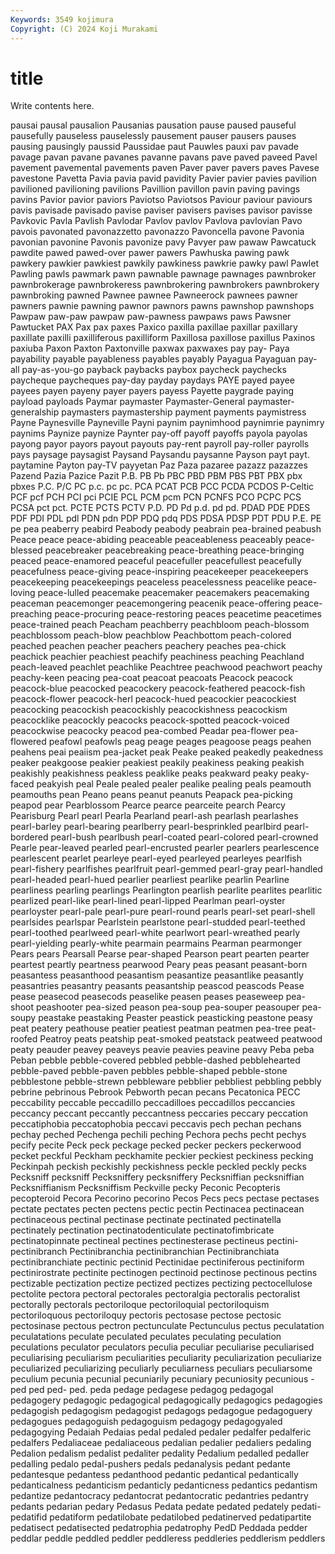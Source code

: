 ```yaml
---
Keywords: 3549 kojimura
Copyright: (C) 2024 Koji Murakami
---
```


# title

Write contents here.



pausai pausal
pausalion Pausanias pausation pause paused pauseful pausefully pauseless pauselessly pausement
pauser pausers pauses pausing pausingly paussid Paussidae paut Pauwles pauxi
pav pavade pavage pavan pavane pavanes pavanne pavans pave paved
paveed Pavel pavement pavemental pavements paven Paver paver pavers paves
Pavese pavestone Pavetta Pavia pavia pavid pavidity Pavier pavier pavies
pavilion pavilioned pavilioning pavilions Pavillion pavillon pavin paving pavings pavins
Pavior pavior paviors Paviotso Paviotsos Paviour paviour paviours pavis pavisade
pavisado pavise paviser pavisers pavises pavisor pavisse Pavkovic Pavla Pavlish
Pavlodar Pavlov pavlov Pavlova pavlovian Pavo pavois pavonated pavonazzetto pavonazzo
Pavoncella pavone Pavonia pavonian pavonine Pavonis pavonize pavy Pavyer paw
pawaw Pawcatuck pawdite pawed pawed-over pawer pawers Pawhuska pawing pawk
pawkery pawkier pawkiest pawkily pawkiness pawkrie pawky pawl Pawlet Pawling
pawls pawmark pawn pawnable pawnage pawnages pawnbroker pawnbrokerage pawnbrokeress pawnbrokering
pawnbrokers pawnbrokery pawnbroking pawned Pawnee pawnee Pawneerock pawnees pawner pawners
pawnie pawning pawnor pawnors pawns pawnshop pawnshops Pawpaw paw-paw pawpaw
paw-pawness pawpaws paws Pawsner Pawtucket PAX Pax pax paxes Paxico
paxilla paxillae paxillar paxillary paxillate paxilli paxilliferous paxilliform Paxillosa paxillose
paxillus Paxinos paxiuba Paxon Paxton Paxtonville paxwax paxwaxes pay pay-
Paya payability payable payableness payables payably Payagua Payaguan pay-all pay-as-you-go
payback paybacks paybox paycheck paychecks paycheque paycheques pay-day payday paydays
PAYE payed payee payees payen payeny payer payers payess Payette
paygrade paying payload payloads Paymar paymaster Paymaster-General paymaster-generalship paymasters paymastership
payment payments paymistress Payne Paynesville Payneville Payni paynim paynimhood paynimrie
paynimry paynims Paynize paynize Paynter pay-off payoff payoffs payola payolas
payong payor payors payout payouts pay-rent payroll pay-roller payrolls pays
paysage paysagist Paysand Paysandu paysanne Payson payt payt. paytamine Payton
pay-TV payyetan Paz Paza pazaree pazazz pazazzes Pazend Pazia Pazice
Pazit P.B. PB Pb PBC PBD PBM PBS PBT PBX
pbx pbxes P.C. P/C PC p.c. pc pc. PCA PCAT
PCB PCC PCDA PCDOS P-Celtic PCF pcf PCH PCI pci
PCIE PCL PCM pcm PCN PCNFS PCO PCPC PCS PCSA
pct pct. PCTE PCTS PCTV P.D. PD Pd p.d. pd
pd. PDAD PDE PDES PDF PDI PDL pdl PDN pdn
PDP PDQ pdq PDS PDSA PDSP PDT PDU P.E. PE
pe pea peaberry peabird Peabody peabody peabrain pea-brained peabush Peace
peace peace-abiding peaceable peaceableness peaceably peace-blessed peacebreaker peacebreaking peace-breathing peace-bringing
peaced peace-enamored peaceful peacefuller peacefullest peacefully peacefulness peace-giving peace-inspiring peacekeeper
peacekeepers peacekeeping peacekeepings peaceless peacelessness peacelike peace-loving peace-lulled peacemake peacemaker
peacemakers peacemaking peaceman peacemonger peacemongering peacenik peace-offering peace-preaching peace-procuring peace-restoring
peaces peacetime peacetimes peace-trained peach Peacham peachberry peachbloom peach-blossom peachblossom
peach-blow peachblow Peachbottom peach-colored peached peachen peacher peachers peachery peaches
pea-chick peachick peachier peachiest peachify peachiness peaching Peachland peach-leaved peachlet
peachlike Peachtree peachwood peachwort peachy peachy-keen peacing pea-coat peacoat peacoats
Peacock peacock peacock-blue peacocked peacockery peacock-feathered peacock-fish peacock-flower peacock-herl peacock-hued
peacockier peacockiest peacocking peacockish peacockishly peacockishness peacockism peacocklike peacockly peacocks
peacock-spotted peacock-voiced peacockwise peacocky peacod pea-combed Peadar pea-flower pea-flowered peafowl
peafowls peag peage peages peagoose peags peahen peahens peai peaiism
pea-jacket peak Peake peaked peakedly peakedness peaker peakgoose peakier peakiest
peakily peakiness peaking peakish peakishly peakishness peakless peaklike peaks peakward
peaky peaky-faced peakyish peal Peale pealed pealer pealike pealing peals
peamouth peamouths pean Peano peans peanut peanuts Peapack pea-picking peapod
pear Pearblossom Pearce pearce pearceite pearch Pearcy Pearisburg Pearl pearl
Pearla Pearland pearl-ash pearlash pearlashes pearl-barley pearl-bearing pearlberry pearl-besprinkled pearlbird
pearl-bordered pearl-bush pearlbush pearl-coated pearl-colored pearl-crowned Pearle pear-leaved pearled pearl-encrusted
pearler pearlers pearlescence pearlescent pearlet pearleye pearl-eyed pearleyed pearleyes pearlfish
pearl-fishery pearlfishes pearlfruit pearl-gemmed pearl-gray pearl-handled pearl-headed pearl-hued pearlier pearliest
pearlike pearlin Pearline pearliness pearling pearlings Pearlington pearlish pearlite pearlites
pearlitic pearlized pearl-like pearl-lined pearl-lipped Pearlman pearl-oyster pearloyster pearl-pale pearl-pure
pearl-round pearls pearl-set pearl-shell pearlsides pearlspar Pearlstein pearlstone pearl-studded pearl-teethed
pearl-toothed pearlweed pearl-white pearlwort pearl-wreathed pearly pearl-yielding pearly-white pearmain pearmains
Pearman pearmonger Pears pears Pearsall Pearse pear-shaped Pearson peart pearten
pearter peartest peartly peartness pearwood Peary peas peasant peasant-born peasantess
peasanthood peasantism peasantize peasantlike peasantly peasantries peasantry peasants peasantship peascod
peascods Pease pease peasecod peasecods peaselike peasen peases peaseweep pea-shoot
peashooter pea-sized peason pea-soup pea-souper peasouper pea-soupy peastake peastaking Peaster
peastick peasticking peastone peasy peat peatery peathouse peatier peatiest peatman
peatmen pea-tree peat-roofed Peatroy peats peatship peat-smoked peatstack peatweed peatwood
peaty peauder peavey peaveys peavie peavies peavine peavy Peba peba
Peban pebble pebble-covered pebbled pebble-dashed pebblehearted pebble-paved pebble-paven pebbles pebble-shaped
pebble-stone pebblestone pebble-strewn pebbleware pebblier pebbliest pebbling pebbly pebrine pebrinous
Pebrook Pebworth pecan pecans Pecatonica PECC peccability peccable peccadillo peccadilloes
peccadillos peccancies peccancy peccant peccantly peccantness peccaries peccary peccation peccatiphobia
peccatophobia peccavi peccavis pech pechan pechans pechay peched Pechenga pechili
peching Pechora pechs pecht pechys pecify pecite Peck peck peckage
pecked pecker peckers peckerwood pecket peckful Peckham peckhamite peckier peckiest
peckiness pecking Peckinpah peckish peckishly peckishness peckle peckled peckly pecks
Pecksniff pecksniff Pecksniffery pecksniffery Pecksniffian pecksniffian Pecksniffianism Pecksniffism Peckville pecky
Peconic Pecopteris pecopteroid Pecora Pecorino pecorino Pecos Pecs pecs pectase
pectases pectate pectates pecten pectens pectic pectin Pectinacea pectinacean pectinaceous
pectinal pectinase pectinate pectinated pectinatella pectinately pectination pectinatodenticulate pectinatofimbricate pectinatopinnate
pectineal pectines pectinesterase pectineus pectini- pectinibranch Pectinibranchia pectinibranchian Pectinibranchiata pectinibranchiate
pectinic pectinid Pectinidae pectiniferous pectiniform pectinirostrate pectinite pectinogen pectinoid pectinose
pectinous pectins pectizable pectization pectize pectized pectizes pectizing pectocellulose pectolite
pectora pectoral pectorales pectoralgia pectoralis pectoralist pectorally pectorals pectoriloque pectoriloquial
pectoriloquism pectoriloquous pectoriloquy pectoris pectosase pectose pectosic pectosinase pectous pectron
pectunculate Pectunculus pectus peculatation peculatations peculate peculated peculates peculating peculation
peculations peculator peculators peculia peculiar peculiarise peculiarised peculiarising peculiarism peculiarities
peculiarity peculiarization peculiarize peculiarized peculiarizing peculiarly peculiarness peculiars peculiarsome peculium
pecunia pecunial pecuniarily pecuniary pecuniosity pecunious -ped ped ped- ped.
peda pedage pedagese pedagog pedagogal pedagogery pedagogic pedagogical pedagogically pedagogics
pedagogies pedagogish pedagogism pedagogist pedagogs pedagogue pedagoguery pedagogues pedagoguish pedagoguism
pedagogy pedagogyaled pedagogying Pedaiah Pedaias pedal pedaled pedaler pedalfer pedalferic
pedalfers Pedaliaceae pedaliaceous pedalian pedalier pedaliers pedaling Pedalion pedalism pedalist
pedaliter pedality Pedalium pedalled pedaller pedalling pedalo pedal-pushers pedals pedanalysis
pedant pedante pedantesque pedantess pedanthood pedantic pedantical pedantically pedanticalness pedanticism
pedanticly pedanticness pedantics pedantism pedantize pedantocracy pedantocrat pedantocratic pedantries pedantry
pedants pedarian pedary Pedasus Pedata pedate pedated pedately pedati- pedatifid
pedatiform pedatilobate pedatilobed pedatinerved pedatipartite pedatisect pedatisected pedatrophia pedatrophy PedD
Peddada pedder peddlar peddle peddled peddler peddleress peddleries peddlerism peddlers
